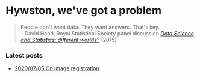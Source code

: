 # Hywston, we've got a problem

> People don't want data. They want answers. That's key.  
   \- David Hand, Royal Statistical Society panel discussion [*Data Science and Statistics: different worlds?*](https://youtu.be/C1zMUjHOLr4?t=607) (2015)

### Latest posts
* [2020/07/05 On image registration](/blog_posts/20200705_on_image_registration.md)
